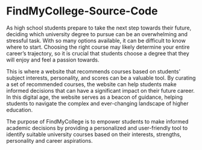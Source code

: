 # FindMyCollege-Source-Code

As high school students prepare to take the next step towards their future, deciding which university degree to pursue can be an overwhelming and stressful task. 
With so many options available, it can be difficult to know where to start. Choosing the right course may likely determine your entire career’s trajectory, so it is crucial that students choose a degree that they will enjoy and feel a passion towards.

This is where a website that recommends courses based on students' subject interests, personality, and scores can be a valuable tool. By curating a set of recommended 
courses, the website can help students make informed decisions that can have a significant impact on their future career. In this digital age, the website serves as a 
beacon of guidance, helping students to navigate the complex and ever-changing landscape of higher education.

The purpose of FindMyCollege is to empower students to make informed academic decisions by providing a personalized and user-friendly tool to identify suitable university 
courses based on their interests, strengths, personality and career aspirations.
